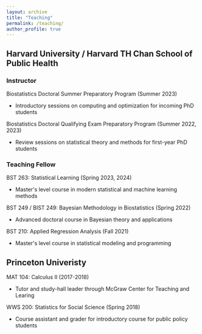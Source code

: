 ```yaml
---
layout: archive
title: "Teaching"
permalink: /teaching/
author_profile: true
---
```


## Harvard University / Harvard TH Chan School of Public Health
### Instructor
Biostatistics Doctoral Summer Preparatory Program (Summer 2023)
- Introductory sessions on computing and optimization for incoming PhD students

Biostatistics Doctoral Qualifying Exam Preparatory Program (Summer 2022, 2023)
- Review sessions on statistical theory and methods for first-year PhD students

### Teaching Fellow
BST 263: Statistical Learning (Spring 2023, 2024)
- Master's level course in modern statistical and machine learning methods

BST 249 / BIST 249: Bayesian Methodology in Biostatistics (Spring 2022)
- Advanced doctoral course in Bayesian theory and applications

BST 210: Applied Regression Analysis (Fall 2021)
- Master's level course in statistical modeling and programming

## Princeton Univeristy
MAT 104: Calculus II (2017-2018)
- Tutor and study-hall leader through McGraw Center for Teaching and Learing

WWS 200: Statistics for Social Science (Spring 2018)
- Course assistant and grader for introductory course for public policy students
